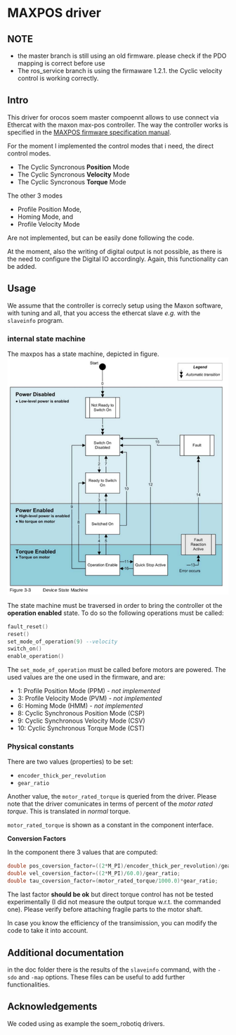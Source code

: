 # MAXPOS driver

## NOTE
 - the master branch is still using an old firmware. please check if the PDO mapping is correct before use
 - The ros_service branch is using the firmaware 1.2.1. the Cyclic velocity control is working correctly.

## Intro

This driver for orocos soem master compoennt allows to use connect via Ethercat with the maxon max-pos controller.
The way the controller works is specified in the [MAXPOS firmware specification manual](https://www.maxongroup.com/medias/sys_master/8813773258782.pdf).

For the moment I implemented the control modes that i need, the direct control modes.

- The Cyclic Syncronous **Position** Mode
- The Cyclic Syncronous **Velocity** Mode
- The Cyclic Syncronous **Torque** Mode
	
The other 3 modes
	
- Profile Position Mode,
- Homing Mode, and
- Profile Velocity Mode

Are not implemented, but can be easily done following the code.

At the moment, also the writing of digital output is not possible, as there is the need to configure the Digital IO accordingly. Again, this functionality can be added.

## Usage

We assume that the controller is correcly setup using the Maxon software, with tuning and all, that you access the ethercat slave *e.g.* with the `slaveinfo` program.

### internal state machine
The maxpos has a state machine, depicted in figure.
![ Device State Machine](doc/device_state_machine.png  "Device State Machine, Image from the MAXPOS Firmware Specification Manual")

The state machine must be traversed in order to bring the controller ot the **operation enabled** state.
 To do so the following operations must be called:
```lua
fault_reset()
reset()
set_mode_of_operation(9) --velocity
switch_on()
enable_operation()
```
 
 The `set_mode_of_operation` must be called before motors are powered. The used values are the one used in the firmware, and are: 
 
- 1:   Profile Position Mode (PPM) - *not implemented*
- 3:   Profile Velocity Mode (PVM) - *not implemented*
- 6:   Homing Mode (HMM) - *not implemented*
- 8:   Cyclic Synchronous Position Mode (CSP)
- 9:   Cyclic Synchronous Velocity Mode (CSV)
- 10: Cyclic Synchronous Torque Mode (CST)

### Physical constants
There are two values (properties) to be set:
- `encoder_thick_per_revolution`
- `gear_ratio`

Another value, the `motor_rated_torque` is queried from the driver.
Please note that the driver comunicates in terms of percent of the *motor rated torque*. This is translated in _normal_ torque.

`motor_rated_torque` is shown as a constant in the component interface.

**Conversion Factors**

In the component there  3 values that are computed:
```c++
double pos_coversion_factor=((2*M_PI)/encoder_thick_per_revolution)/gear_ratio; //thick->radiants/sec (or other depending by the unit of the gear ratio)
double vel_coversion_factor=((2*M_PI)/60.0)/gear_ratio;
double tau_coversion_factor=(motor_rated_torque/1000.0)*gear_ratio;
```
The last factor **should be ok** but direct torque control has not be tested experimentally (I did not measure the output torque w.r.t. the commanded one). Please verify before attaching fragile parts to the motor shaft.

In case you know the efficiency of the transimission, you can modify the code to take it into account.

## Additional documentation
in the doc folder there is the results of the `slaveinfo` command, with the  `-sdo` and `-map` options. These files can be useful to add further functionalities.

##  Acknowledgements
We coded using as example the soem_robotiq drivers.
